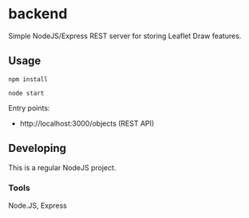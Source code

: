 # backend

Simple NodeJS/Express REST server for storing Leaflet Draw features.

## Usage

`npm install`

`node start`

Entry points:

* http://localhost:3000/objects (REST API)

## Developing

This is a regular NodeJS project.

### Tools

Node.JS, Express